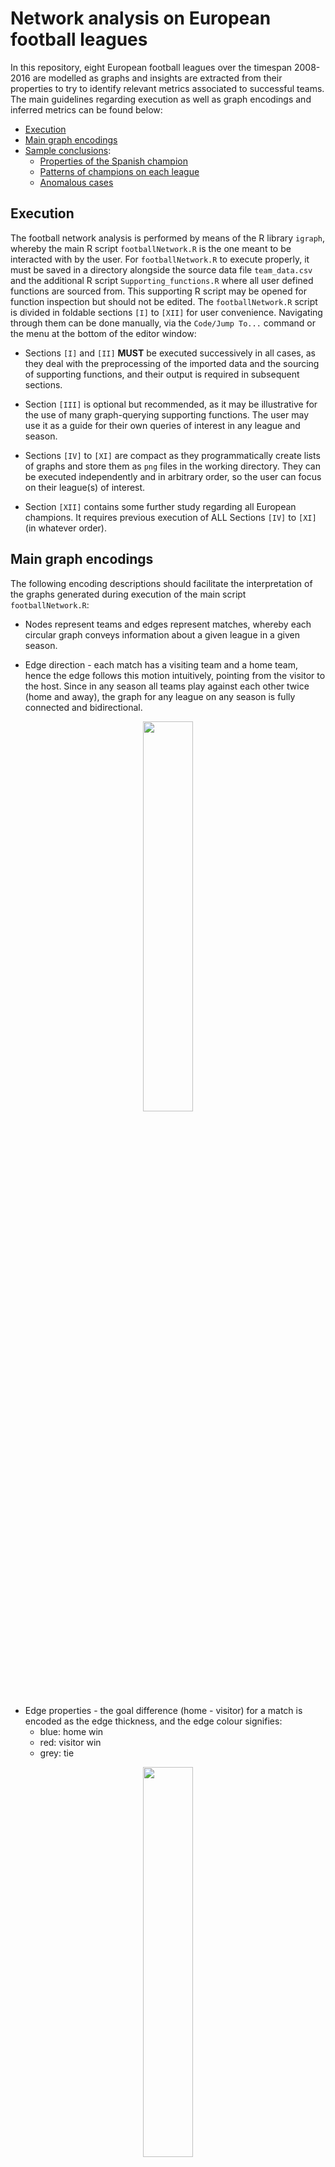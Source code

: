 # Network analysis on European football leagues

In this repository, eight European football leagues over the timespan 2008-2016 are modelled as graphs and insights are extracted from their properties to try to identify relevant metrics associated to successful teams. The main guidelines regarding execution as well as graph encodings and inferred metrics can be found below:

* [Execution](https://github.com/AlfaBetaBeta/Football-Network-Analysis#execution)
* [Main graph encodings](https://github.com/AlfaBetaBeta/Football-Network-Analysis#main-graph-encodings)
* [Sample conclusions](https://github.com/AlfaBetaBeta/Football-Network-Analysis#sample-conclusions):
	* [Properties of the Spanish champion](https://github.com/AlfaBetaBeta/Football-Network-Analysis#is-it-possible-to-infer-the-properties-of-the-champion-each-season)
	* [Patterns of champions on each league](https://github.com/AlfaBetaBeta/Football-Network-Analysis#are-there-any-salient-patterns-for-the-top-performing-team-of-each-league)
	* [Anomalous cases](https://github.com/AlfaBetaBeta/Football-Network-Analysis#are-there-salient-anomalous-features-arising-from-inspection-of-the-graphs)

## Execution

The football network analysis is performed by means of the R library `igraph`, whereby the main R script `footballNetwork.R` is the one meant to be interacted with by the user. For `footballNetwork.R` to execute properly, it must be saved in a directory alongside the source data file `team_data.csv` and the additional R script `Supporting_functions.R` where all user defined functions are sourced from. This supporting R script may be opened for function inspection but should not be edited. The `footballNetwork.R` script is divided in foldable sections `[I]` to `[XII]` for user convenience. Navigating through them can be done manually, via the `Code/Jump To...` command or the menu at the bottom of the editor window:

* Sections `[I]` and `[II]` **MUST** be executed successively in all cases, as they deal with the preprocessing of the imported data and the sourcing of supporting functions, and their output is required in subsequent sections.

* Section `[III]` is optional but recommended, as it may be illustrative for the use of many graph-querying supporting functions. The user may use it as a guide for their own queries of interest in any league and season.

* Sections `[IV]` to `[XI]` are compact as they programmatically create lists of graphs and store them as `png` files in the working directory. They can be executed independently and in arbitrary order, so the user can focus on their league(s) of interest.

* Section `[XII]` contains some further study regarding all European champions. It requires previous execution of ALL Sections `[IV]` to `[XI]` (in whatever order).


## Main graph encodings

The following encoding descriptions should facilitate the interpretation of the graphs generated during execution of the main script `footballNetwork.R`:

* Nodes represent teams and edges represent matches, whereby each circular graph conveys information about a given league in a given season.

* Edge direction - each match has a visiting team and a home team, hence the edge follows this motion intuitively, pointing from the visitor to the host. Since in any season all teams play against each other twice (home and away), the graph for any league on any season is fully connected and bidirectional.

<p align="middle">
  <img src="https://github.com/AlfaBetaBeta/Football-Network-Analysis/blob/master/img/encodings/edge_direction.png" width=40% height=40%>
</p>

* Edge properties - the goal difference (home - visitor) for a match is encoded as the edge thickness, and the edge colour signifies:
    * blue: home win
    * red: visitor win
    * grey: tie

<p align="middle">
  <img src="https://github.com/AlfaBetaBeta/Football-Network-Analysis/blob/master/img/encodings/edge_colour_thickness.png" width=40% height=40%>
</p>

* Node properties - the node size can represent either the goal difference or the total number of points at the end of the season for a given team (the distinction is specified wherever appropriate), whereas the node colour relates to the goal difference as follows:
    * blue: positive difference
    * red: negative difference
    * grey: null difference

<p align="middle">
  <img src="https://github.com/AlfaBetaBeta/Football-Network-Analysis/blob/master/img/encodings/node_colour_size.png" width=40% height=40%>
</p>

As an illustrative example, the graph below shows season 2013-2014 of the Spanish League (node size encoding total points), with all teams/nodes ordered as per end-of-season ranking starting at 3 o'clock and arranged counter clockwise, whereby the following sample observations can be corroborated by inspection with ease:
* the champion (Atlético) did not lose a single match at home.
* the champion won every home game except on four tie occasions, against Real Madrid (2<sup>nd</sup>), Barcelona (3<sup>rd</sup>), Sevilla (5<sup>th</sup>) and Málaga (11<sup>th</sup>).
* Real Madrid did not manage to win (home or away) a single match against its two main competitors (Atlético and Barcelona), actually losing throughout except the tie when visiting Atlético.
* one of the most one sided scores corresponds to the match between Levante (10<sup>th</sup>, visitor) and Barcelona (3<sup>rd</sup>, host).
* Rayo Vallecano (12<sup>th</sup>) barely tied throughout the season, and that happened only as visitor.

![example](/img/encodings/example.png)


## Sample conclusions

### Is it possible to infer the properties of the champion each season?

In many of the analysed seasons of the Spanish league the champion has been overwhelmingly dominant, typically one of the historical Big Two (Real Madrid & Barcelona). It is hence of interest to inspect the season 2013/2014, the only one with a different champion (Atlético) in the timespan under consideration. Though obviously Atlético earned more points than any other team, it did not lead with regard to other metrics compared to the Big Two. As can be seen in the circular graph above, most head-to-heads Atlético vs Big Two ended in a draw, with the exception of the victory over Real Madrid as a visitor. The overall goal difference of Atlético is smaller than that of its pursuivants, and the same can be corroborated when inspecting the in- and out-strength of the network.

<p align="middle">
  <img src="https://github.com/AlfaBetaBeta/Football-Network-Analysis/blob/master/img/Spanish_League/Spanish-season-2013-2014-IN-strength.png" width="45%" />
  <img src="https://github.com/AlfaBetaBeta/Football-Network-Analysis/blob/master/img/Spanish_League/Spanish-season-2013-2014-OUT-strength.png" width="45%" /> 
</p>

With all the network attributes at hand, it is convenient to derive a metric from them that can quantify a team's performance. To this end, the following assumptions are made:

* The total goal difference at victories is the main favourable feature , i.e. the excess of goals scored over those received in victories (deemed as harmless) is what provides value in terms of points.

* The total goal difference at defeats is the main unfavourable feature, i.e. the excess of goals received over those scored at defeats (deemed as worthless) is what penalises a team in terms of points.

* Ties are disregarded as the goal difference is zero by definition.

Under these assumptions, two indices can be calculated as follows:

* <img src="https://render.githubusercontent.com/render/math?math=\left(\frac{\text{goal.difference}}{N}\right)_{victory}-1">
* <img src="https://render.githubusercontent.com/render/math?math=\left(\frac{\text{goal.difference}}{N}\right)_{defeat}%2B1">

These goal difference indices express the average goal difference excess in victories and defeats, respectively, i.e. the average favourable excess over the minimum victory (1-0) and the average unfavourable excess over the minimum defeat (0-1), whereby the defeat index is set to zero if a team did not lose over an entire season.

In terms of optimisation of 'football resources', it is desirable for a team to have both indices tending to zero, as that represents a champion obtaining the maximum value from its goals and no leeway whatsoever (any one scored goal less would in average lead to a different final amount of points). Whilst this is optimal from the perspective of resource management, it does not necessarily align with other criteria such as showmanship and fan experience. Dominant teams, those that persist in the fanbase memory and are the most profitable in merchandising, are rather teams that minimise the defeat index and maximise the victory one.

As can be seen in the barplot below, representing the goal difference indices for the Spanish league over all seasons, Atlético was indeed the most optimal champion from the victory index side, though the worst from the defeat perspective. This confirms the intuition that they obtained a greater benefit from less 'assets' than the Big Two, becoming a champion arguably less compelling to the wider fanbase worldwide.

<p align="middle">
  <img src="https://github.com/AlfaBetaBeta/Football-Network-Analysis/blob/master/img/Spanish_League/Spanish league goalDiff indices.png" width=50% height=50%>
</p>

### Are there any salient patterns for the top performing team of each league?

Following the disquisitions of the Spanish league champions and the goal difference indices as a derived metric to evaluate their performance, it is of interest to compare all European champions based on this common framework.

<img src="https://github.com/AlfaBetaBeta/Football-Network-Analysis/blob/master/img/all_leagues/Goal difference indices European champions.png" width=100% height=100%>

The set of barplots representing these indices for all leagues showcases some relevant features. The Italian league consistently has champions with a narrow index range , which goes in line with the generalised fan perception that it is a league that prioritises defence. From a certain perspective, however, it can be regarded as the league that produces the most optimal champions.

The Dutch and the Swiss leagues have champions with both non-zero indices throughout. Regardless of their dominance in victories, this means that these teams are to some extent (and compared to other leagues) vulnerable to defeats and hence more approachable by potential pursuivants. Despite this, the Swiss league is effectively a monopoly of Basel, which suggests that the goal difference indices need adjustments for smaller and more volatile leagues.

The Spanish, English, French and German leagues (in turn considered amongst the most compelling ones from the offence perspective) indeed have had a considerably dominant team at least in one of the seasons (e.g. Barcelona 2014/2015, Chelsea 2009/2010, Paris Saint-Germain 2015/2016 and Bayern Munich 2014/2015, respectively). It is interesting to note the parallelism between these dominances and the budget prevalence of these same teams in their respective leagues, which raises the question as to what is the real return of these huge investments, particularly when considering that these leagues have had more 'optimal' champions (e.g. Atlético 2013/2014, Leicester City 2015/2016, Montpellier 2011/2012 and Borussia 2010/2011).

### Are there salient anomalous features arising from inspection of the graphs?

The Dutch season 2009/2010 and the English season 2014/2015 showcase a similar phenomenon when inspecting their respective graphs (node size scaled by goal difference):

<img src="https://github.com/AlfaBetaBeta/Football-Network-Analysis/blob/master/img/Dutch_league/matches Netherlands 2009-2010 by goalDiff.png" width=100% height=100%>
<img src="https://github.com/AlfaBetaBeta/Football-Network-Analysis/blob/master/img/English_league/matches England 2014-2015 by goalDiff.png" width=100% height=100%>

Southampton (7<sup>th</sup>) and particularly Ajax (2<sup>nd</sup>) display a significantly favourable goal difference that did not fully translate into an intuitive ranking. Ajax goal difference is 40 goals greater than that of the Dutch champion that year (Twente), though many goals seem to be in excess of the minimum victory as local, whereas they practically lost all matches when playing against teams of the second half of the ranking as visitor. Similarly, Southampton pulled off the most one sided score of the entire season when beating Sunderland (16<sup>th</sup>) as local, as can be checked by inspection, but otherwise had a poor head-to-head with the two teams immediately ahead (Liverpool and Tottenham), which points to these capitalising better on their goals (Tottenham for instance had a poorer balance as local than Shouthampton but was a very effective visitor, with many tight scores).